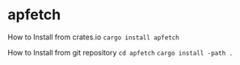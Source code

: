# apfetch
How to Install from crates.io
```cargo install apfetch```

How to Install from git repository
```cd apfetch```
```cargo install -path .```
